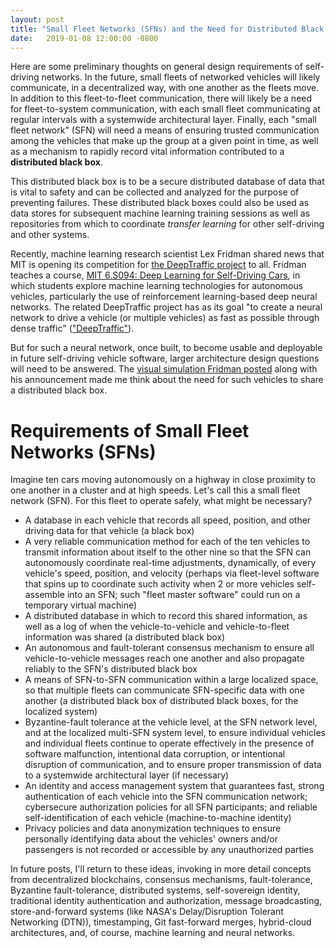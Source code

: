 ```yaml
---
layout: post
title: "Small Fleet Networks (SFNs) and the Need for Distributed Black Boxes in Future Self-Driving Systems"
date:   2019-01-08 12:00:00 -0800
---
```


Here are some preliminary thoughts on general design requirements of self-driving networks. In the future, small fleets of networked vehicles will likely communicate, in a decentralized way, with one another as the fleets move. In addition to this fleet-to-fleet communication, there will likely be a need for fleet-to-system communication, with each small fleet communicating at regular intervals with a systemwide architectural layer. Finally, each "small fleet network" (SFN) will need a means of ensuring trusted communication among the vehicles that make up the group at a given point in time, as well as a mechanism to rapidly record vital information contributed to a **distributed black box**.

This distributed black box is to be a secure distributed database of data that is vital to safety and can be collected and analyzed for the purpose of preventing failures. These distributed black boxes could also be used as data stores for subsequent machine learning training sessions as well as repositories from which to coordinate _transfer learning_ for other self-driving and other systems.

Recently, machine learning research scientist Lex Fridman shared news that MIT is opening its competition for [the DeepTraffic project](https://selfdrivingcars.mit.edu/deeptraffic/) to all. Fridman teaches a course, [MIT 6.S094: Deep Learning for Self-Driving Cars](https://selfdrivingcars.mit.edu/), in which students explore machine learning technologies for autonomous vehicles, particularly the use of reinforcement learning-based deep neural networks. The related DeepTraffic project has as its goal "to create a neural network to drive a vehicle (or multiple vehicles) as fast as possible through dense traffic" (["DeepTraffic"](https://selfdrivingcars.mit.edu/deeptraffic/)).

But for such a neural network, once built, to become usable and deployable in future self-driving vehicle software, larger architecture design questions will need to be answered. The [visual simulation Fridman posted](https://www.linkedin.com/feed/update/urn:li:activity:6487379223915872256/) along with his announcement made me think about the need for such vehicles to share a distributed black box.

# Requirements of Small Fleet Networks (SFNs)

Imagine ten cars moving autonomously on a highway in close proximity to one another in a cluster and at high speeds. Let's call this a small fleet network (SFN). For this fleet to operate safely, what might be necessary?

* A database in each vehicle that records all speed, position, and other driving data for that vehicle (a black box)
* A very reliable communication method for each of the ten vehicles to transmit information about itself to the other nine so that the SFN can autonomously coordinate real-time adjustments, dynamically, of every vehicle's speed, position, and velocity (perhaps via fleet-level software that spins up to coordinate such activity when 2 or more vehicles self-assemble into an SFN; such "fleet master software" could run on a temporary virtual machine)
* A distributed database in which to record this shared information, as well as a log of when the vehicle-to-vehicle and vehicle-to-fleet information was shared (a distributed black box)
* An autonomous and fault-tolerant consensus mechanism to ensure all vehicle-to-vehicle messages reach one another and also propagate reliably to the SFN's distributed black box
* A means of SFN-to-SFN communication within a large localized space, so that multiple fleets can communicate SFN-specific data with one another (a distributed black box of distributed black boxes, for the localized system)
* Byzantine-fault tolerance at the vehicle level, at the SFN network level, and at the localized multi-SFN system level, to ensure individual vehicles and individual fleets continue to operate effectively in the presence of software malfunction, intentional data corruption, or intentional disruption of communication, and to ensure proper transmission of data to a systemwide architectural layer (if necessary)
* An identity and access management system that guarantees fast, strong authentication of each vehicle into the SFN communication network; cybersecure authorization policies for all SFN participants; and reliable self-identification of each vehicle (machine-to-machine identity)
* Privacy policies and data anonymization techniques to ensure personally identifying data about the vehicles' owners and/or passengers is not recorded or accessible by any unauthorized parties

In future posts, I'll return to these ideas, invoking in more detail concepts from decentralized blockchains, consensus mechanisms, fault-tolerance, Byzantine fault-tolerance, distributed systems, self-sovereign identity, traditional identity authentication and authorization, message broadcasting, store-and-forward systems (like NASA's Delay/Disruption Tolerant Networking (DTN)), timestamping, Git fast-forward merges, hybrid-cloud architectures, and, of course, machine learning and neural networks.

